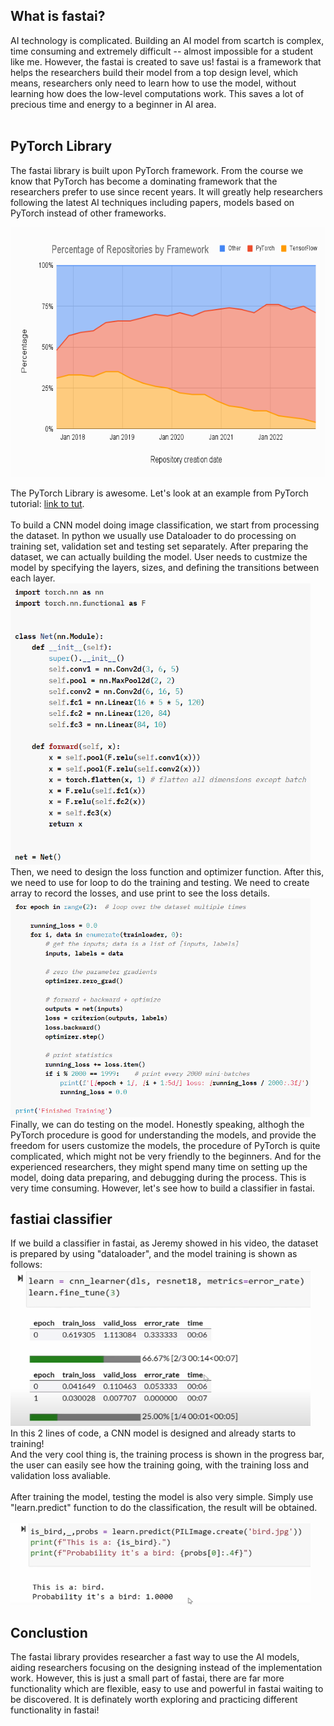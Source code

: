 ## What is fastai?
AI technology is complicated. Building an AI model from scartch is complex, time consuming and extremely difficult -- almost impossible for a student like me. However, the fastai is created to save us! fastai is a framework that helps the researchers build their model from a top design level, which means, researchers only need to learn how to use the model, without learning how does the low-level computations work. This saves a lot of precious time and energy to a beginner in AI area.<br><br>
## PyTorch Library
The fastai library is built upon PyTorch framework. From the course we know that PyTorch has become a dominating framework that the researchers prefer to use since recent years. It will greatly help researchers following the latest AI techniques including papers, models based on PyTorch instead of other frameworks.

<img src="../images/pytorchvstensorflow.png" width="700" height="400">

The PyTorch Library is awesome. Let's look at an example from PyTorch tutorial:
[link to tut](https://pytorch.org/tutorials/beginner/blitz/cifar10_tutorial.html).
<br><br>
To build a CNN model doing image classification, we start from processing the dataset. In python we usually use Dataloader to do processing on training set, validation set and testing set separately. After preparing the dataset, we can actually building the model. User needs to custmize the model by specifying the layers, sizes, and defining the transitions between each layer.<br>
<img src="../images/pytorch_example.png" width="480" height="450">
<br>
Then, we need to design the loss function and optimizer function. After this, we need to use for loop to do the training and testing. We need to create array to record the losses, and use print to see the loss details.<br>
<img src="../images/pytorch_example2.png" width="480" height="350">
<br>
Finally, we can do testing on the model. Honestly speaking, althogh the PyTorch procedure is good for understanding the models, and provide the freedom for users customize the models, the procedure of PyTorch is quite complicated, which might not be very friendly to the beginners. And for the experienced researchers, they might spend many time on setting up the model, doing data preparing, and debugging during the process. This is very time consuming. However, let's see how to build a classifier in fastai.<br>
## fastiai classifier
If we build a classifier in fastai, as Jeremy showed in his video, the dataset is prepared by using "dataloader", and the model training is shown as follows:<br>
<img src="../images/fastai1.png" width="480" height="250">
<br>
In this 2 lines of code, a CNN model is designed and already starts to training!<br>
And the very cool thing is, the training process is shown in the progress bar, the user can easily see how the training going, with the training loss and validation loss avaliable.<br><br>
After training the model, testing the model is also very simple. Simply use "learn.predict" function to do the classification, the result will be obtained.<br>
<br>
<img src="../images/fastai2.png" width="480" height="130">
<br>
## Conclustion
The fastai library provides researcher a fast way to use the AI models, aiding researchers focusing on the designing instead of the implementation work. However, this is just a small part of fastai, there are far more functionality which are flexible, easy to use and powerful in fastai waiting to be discovered. It is definately worth exploring and practicing different functionality in fastai!

